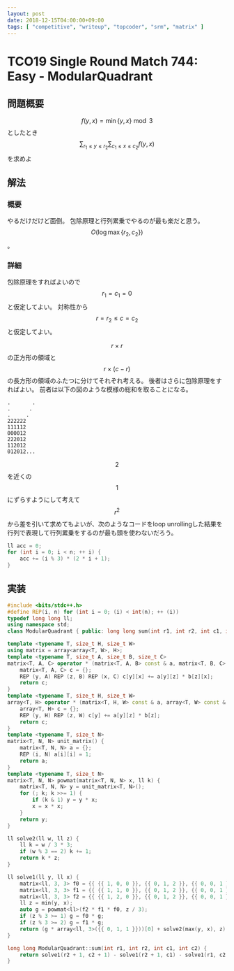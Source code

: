 ```yaml
---
layout: post
date: 2018-12-15T04:00:00+09:00
tags: [ "competitive", "writeup", "topcoder", "srm", "matrix" ]
---
```


# TCO19 Single Round Match 744: Easy - ModularQuadrant

<!-- {% raw %} -->

## 問題概要

$$f(y, x) = \min \{ y, x \} \bmod 3$$ としたとき $$\sum _ {r_1 \le y \le r_2} \sum _ {c_1 \le x \le c_2} f(y, x)$$ を求めよ

## 解法

### 概要

やるだけだけど面倒。
包除原理と行列累乗でやるのが最も楽だと思う。
$$O(\log \max \{ r_2, c_2 \})$$。

### 詳細

包除原理をすればよいので $$r_1 = c_1 = 0$$ と仮定してよい。
対称性から $$r = r_2 \le c = c_2$$ と仮定してよい。

$$r \times r$$ の正方形の領域と $$r \times (c - r)$$ の長方形の領域のふたつに分けてそれぞれ考える。
後者はさらに包除原理をすればよい。
前者は以下の図のような模様の総和を取ることになる。

```
.       .
.      .
.     .
222222
111112
000012
222012
112012
012012...
```

$$2$$ を近くの $$1$$ にずらすようにして考えて $$r^2$$ から差を引いて求めてもよいが、次のようなコードをloop unrollingした結果を行列で表現して行列累乗をするのが最も頭を使わないだろう。

``` c++
ll acc = 0;
for (int i = 0; i < n; ++ i) {
    acc += (i % 3) * (2 * i + 1);
}
```

## 実装

``` c++
#include <bits/stdc++.h>
#define REP(i, n) for (int i = 0; (i) < int(n); ++ (i))
typedef long long ll;
using namespace std;
class ModularQuadrant { public: long long sum(int r1, int r2, int c1, int c2); };

template <typename T, size_t H, size_t W>
using matrix = array<array<T, W>, H>;
template <typename T, size_t A, size_t B, size_t C>
matrix<T, A, C> operator * (matrix<T, A, B> const & a, matrix<T, B, C> const & b) {
    matrix<T, A, C> c = {};
    REP (y, A) REP (z, B) REP (x, C) c[y][x] += a[y][z] * b[z][x];
    return c;
}
template <typename T, size_t H, size_t W>
array<T, H> operator * (matrix<T, H, W> const & a, array<T, W> const & b) {
    array<T, H> c = {};
    REP (y, H) REP (z, W) c[y] += a[y][z] * b[z];
    return c;
}
template <typename T, size_t N>
matrix<T, N, N> unit_matrix() {
    matrix<T, N, N> a = {};
    REP (i, N) a[i][i] = 1;
    return a;
}
template <typename T, size_t N>
matrix<T, N, N> powmat(matrix<T, N, N> x, ll k) {
    matrix<T, N, N> y = unit_matrix<T, N>();
    for (; k; k >>= 1) {
        if (k & 1) y = y * x;
        x = x * x;
    }
    return y;
}

ll solve2(ll w, ll z) {
    ll k = w / 3 * 3;
    if (w % 3 == 2) k += 1;
    return k * z;
}

ll solve1(ll y, ll x) {
    matrix<ll, 3, 3> f0 = {{ {{ 1, 0, 0 }}, {{ 0, 1, 2 }}, {{ 0, 0, 1 }} }};
    matrix<ll, 3, 3> f1 = {{ {{ 1, 1, 0 }}, {{ 0, 1, 2 }}, {{ 0, 0, 1 }} }};
    matrix<ll, 3, 3> f2 = {{ {{ 1, 2, 0 }}, {{ 0, 1, 2 }}, {{ 0, 0, 1 }} }};
    ll z = min(y, x);
    auto g = powmat<ll>(f2 * f1 * f0, z / 3);
    if (z % 3 >= 1) g = f0 * g;
    if (z % 3 >= 2) g = f1 * g;
    return (g * array<ll, 3>({{ 0, 1, 1 }}))[0] + solve2(max(y, x), z) - solve2(z, z);
}

long long ModularQuadrant::sum(int r1, int r2, int c1, int c2) {
    return solve1(r2 + 1, c2 + 1) - solve1(r2 + 1, c1) - solve1(r1, c2 + 1) + solve1(r1, c1);
}
```

<!-- {% endraw %} -->
